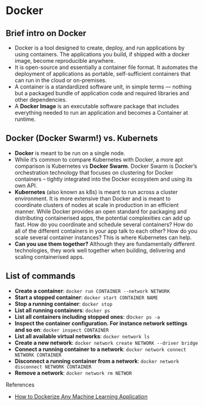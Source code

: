 # Docker

## Brief intro on Docker
- Docker is a tool designed to create, deploy, and run applications by using containers. The applications you build, if shipped with a docker image, become reproducible anywhere. 
- It is open-source and essentially a container file format. It automates the deployment of applications as portable, self-sufficient containers that can run in the cloud or on-premises.
- A container is a standardized software unit, in simple terms — nothing but a packaged bundle of application code and required libraries and other dependencies.
- A **Docker Image** is an executable software package that includes everything needed to run an application and becomes a Container at runtime.

## Docker (Docker Swarm!) vs. Kubernets
- **Docker** is meant to be run on a single node.
- While it’s common to compare Kubernetes with Docker, a more apt comparison is Kubernetes vs **Docker Swarm**. Docker Swarm is Docker’s orchestration technology that focuses on clustering for Docker containers – tightly integrated into the Docker ecosystem and using its own API.
- **Kubernetes** (also known as k8s) is meant to run across a cluster environment. It is more extensive than Docker and is meant to coordinate clusters of nodes at scale in production in an efficient manner. While Docker provides an open standard for packaging and distributing containerised apps, the potential complexities can add up fast. How do you coordinate and schedule several containers? How do all of the different containers in your app talk to each other? How do you scale several container instances? This is where Kubernetes can help.
- **Can you use them together?** Although they are fundamentally different technologies, they work well together when building, delivering and scaling containerised apps.

## List of commands
- **Create a container**: `docker run CONTAINER --network NETWORK`
- **Start a stopped container**: `docker start CONTAINER NAME`
- **Stop a running container**: `docker stop`
- **List all running containers**: `docker ps`
- **List all containers including stopped ones**: do`cker ps -a`
- **Inspect the container configuration. For instance network settings and so on**: `docker inspect CONTAINER`
- **List all available virtual networks**: `docker network ls`
- **Create a new network**: `docker network create NETWORK --driver bridge`
- **Connect a running container to a network**: `docker network connect NETWORK CONTAINER`
- **Disconnect a running container from a network**: `docker network disconnect NETWORK CONTAINER`
- **Remove a network**: `docker network rm NETWOR`


References
- [How to Dockerize Any Machine Learning Application](https://towardsdatascience.com/how-to-dockerize-any-machine-learning-application-f78db654c601)







